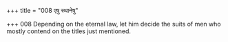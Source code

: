 +++
title = "008 एषु स्थानेषु"

+++
008	Depending on the eternal law, let him decide the suits of men who mostly contend on the titles just mentioned.